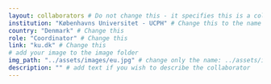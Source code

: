 ```yaml
---
layout: collaborators # Do not change this - it specifies this is a collaborator
institution: "Københavns Universitet - UCPH" # Change this to the name of the collaborator
country: "Denmark" # Change this
role: "Coordinator" # Change this
link: "ku.dk" # Change this
# add your image to the image folder
img_path: "../assets/images/eu.jpg" # change only the name: ../assets/images/ should remain
description: "" # add text if you wish to describe the collaborator
---
```


[comment]: <> (1. create your file in the _collaborator folder with .md extension)
[comment]: <> (copy the above markdown, all between the ---, into your file)
[comment]: <> (add the image to the assets/images/ folder)
[comment]: <> (Do not write anything outside the --- as it will not be included)

